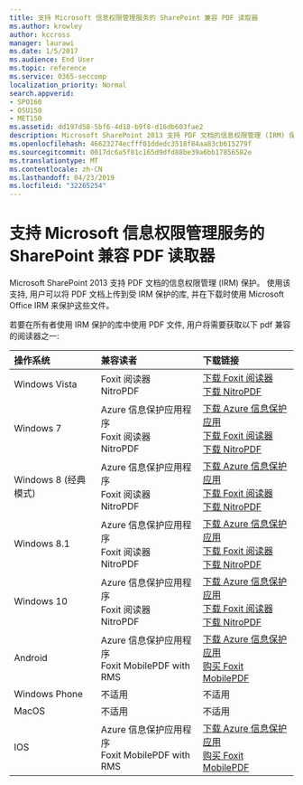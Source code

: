 ```yaml
---
title: 支持 Microsoft 信息权限管理服务的 SharePoint 兼容 PDF 读取器
ms.author: krowley
author: kccross
manager: laurawi
ms.date: 1/5/2017
ms.audience: End User
ms.topic: reference
ms.service: O365-seccomp
localization_priority: Normal
search.appverid:
- SPO160
- OSU150
- MET150
ms.assetid: dd197d58-5bf6-4d18-b9f8-d16db603fae2
description: Microsoft SharePoint 2013 支持 PDF 文档的信息权限管理 (IRM) 保护。 使用该支持, 用户可以将 PDF 文档上传到受 IRM 保护的库, 并在下载时使用 Microsoft Office IRM 来保护这些文件。
ms.openlocfilehash: 46623274ecfff01ddedc3518f84aa83cb615279f
ms.sourcegitcommit: 0017dc6a5f81c165d9dfd88be39a6bb17856582e
ms.translationtype: MT
ms.contentlocale: zh-CN
ms.lasthandoff: 04/23/2019
ms.locfileid: "32265254"
---
```

# <a name="sharepoint-compatible-pdf-readers-that-support-microsoft-information-rights-management-services"></a>支持 Microsoft 信息权限管理服务的 SharePoint 兼容 PDF 读取器

Microsoft SharePoint 2013 支持 PDF 文档的信息权限管理 (IRM) 保护。 使用该支持, 用户可以将 PDF 文档上传到受 IRM 保护的库, 并在下载时使用 Microsoft Office IRM 来保护这些文件。
  
若要在所有者使用 IRM 保护的库中使用 PDF 文件, 用户将需要获取以下 pdf 兼容的阅读器之一:
  
|**操作系统**|**兼容读者**|**下载链接**|
|:-----|:-----|:-----|
|Windows Vista  <br/> |Foxit 阅读器  <br/> NitroPDF  <br/> |[下载 Foxit 阅读器](https://go.microsoft.com/fwlink/?linkid=253210) <br/> [下载 NitroPDF](https://www.gonitro.com/pdf-reader) <br/> |
|Windows 7  <br/> |Azure 信息保护应用程序  <br/> Foxit 阅读器  <br/> NitroPDF  <br/> |[下载 Azure 信息保护应用](https://go.microsoft.com/fwlink/?linkid=837797) <br/> [下载 Foxit 阅读器](https://go.microsoft.com/fwlink/?linkid=253210) <br/> [下载 NitroPDF](https://www.gonitro.com/pdf-reader) <br/> |
|Windows 8 (经典模式)  <br/> |Azure 信息保护应用程序  <br/> Foxit 阅读器  <br/> NitroPDF  <br/> |[下载 Azure 信息保护应用](https://go.microsoft.com/fwlink/?linkid=837797) <br/> [下载 Foxit 阅读器](https://go.microsoft.com/fwlink/?linkid=253210) <br/> [下载 NitroPDF](https://www.gonitro.com/pdf-reader) <br/> |
|Windows 8.1  <br/> |Azure 信息保护应用程序  <br/> Foxit 阅读器  <br/> NitroPDF  <br/> |[下载 Azure 信息保护应用](https://go.microsoft.com/fwlink/?linkid=837797) <br/> [下载 Foxit 阅读器](https://go.microsoft.com/fwlink/?linkid=253210) <br/> [下载 NitroPDF](https://www.gonitro.com/pdf-reader) <br/> |
|Windows 10  <br/> |Azure 信息保护应用程序  <br/> Foxit 阅读器  <br/> NitroPDF  <br/> |[下载 Azure 信息保护应用](https://go.microsoft.com/fwlink/?linkid=837797) <br/> [下载 Foxit 阅读器](https://go.microsoft.com/fwlink/?linkid=253210) <br/> [下载 NitroPDF](https://www.gonitro.com/pdf-reader) <br/> |
|Android  <br/> |Azure 信息保护应用程序  <br/> Foxit MobilePDF with RMS  <br/> |[下载 Azure 信息保护应用](https://go.microsoft.com/fwlink/?linkid=836827) <br/> [购买 Foxit MobilePDF](https://play.google.com/store/apps/details?id=com.foxit.mobile.pdf.rms) <br/> |
|Windows Phone  <br/> |不适用  <br/> |不适用  <br/> |
|MacOS  <br/> |不适用  <br/> |不适用  <br/> |
|IOS  <br/> |Azure 信息保护应用程序  <br/> Foxit MobilePDF with RMS  <br/> |[下载 Azure 信息保护应用](https://go.microsoft.com/fwlink/?linkid=836828) <br/> [购买 Foxit MobilePDF](https://play.google.com/store/apps/details?id=com.foxit.mobile.pdf.rms) <br/> |
   

